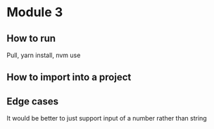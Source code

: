 # Module 3 

## How to run

Pull, yarn install, nvm use

## How to import into a project

## Edge cases

It would be better to just support input of a number rather than string
